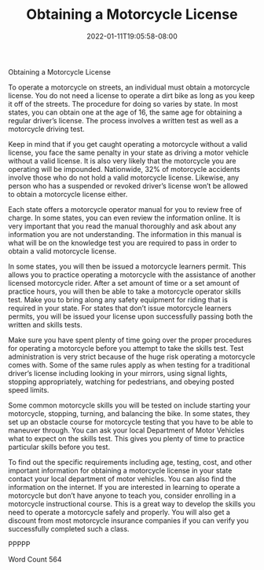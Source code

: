 ﻿---
title: "Obtaining a Motorcycle License"
date: 2022-01-11T19:05:58-08:00
description: "Motorcycles and Scooters Tips for Web Success"
featured_image: "/images/Motorcycles and Scooters.jpg"
tags: ["Motorcycles and Scooters"]
---

Obtaining a Motorcycle License

To operate a motorcycle on streets, an individual must obtain a motorcycle license. You do not need a license to operate a dirt bike as long as you keep it off of the streets. The procedure for doing so varies by state. In most states, you can obtain one at the age of 16, the same age for obtaining a regular driver’s license. The process involves a written test as well as a motorcycle driving test. 

Keep in mind that if you get caught operating a motorcycle without a valid license, you face the same penalty in your state as driving a motor vehicle without a valid license. It is also very likely that the motorcycle you are operating will be impounded. Nationwide, 32% of motorcycle accidents involve those who do not hold a valid motorcycle license. Likewise, any person who has a suspended or revoked driver’s license won’t be allowed to obtain a motorcycle license either. 

Each state offers a motorcycle operator manual for you to review free of charge. In some states, you can even review the information online. It is very important that you read the manual thoroughly and ask about any information you are not understanding. The information in this manual is what will be on the knowledge test you are required to pass in order to obtain a valid motorcycle license.

In some states, you will then be issued a motorcycle learners permit. This allows you to practice operating a motorcycle with the assistance of another licensed motorcycle rider. After a set amount of time or a set amount of practice hours, you will then be able to take a motorcycle operator skills test. Make you to bring along any safety equipment for riding that is required in your state. For states that don’t issue motorcycle learners permits, you will be issued your license upon successfully passing both the written and skills tests. 

Make sure you have spent plenty of time going over the proper procedures for operating a motorcycle before you attempt to take the skills test. Test administration is very strict because of the huge risk operating a motorcycle comes with. Some of the same rules apply as when testing for a traditional driver’s license including looking in your mirrors, using signal lights, stopping appropriately, watching for pedestrians, and obeying posted speed limits. 

Some common motorcycle skills you will be tested on include starting your motorcycle, stopping, turning, and balancing the bike. In some states, they set up an obstacle course for motorcycle testing that you have to be able to maneuver through. You can ask your local Department of Motor Vehicles what to expect on the skills test. This gives you plenty of time to practice particular skills before you test. 

To find out the specific requirements including age, testing, cost, and other important information for obtaining a motorcycle license in your state contact your local department of motor vehicles. You can also find the information on the internet. If you are interested in learning to operate a motorcycle but don’t have anyone to teach you, consider enrolling in a motorcycle instructional course. This is a great way to develop the skills you need to operate a motorcycle safely and properly. You will also get a discount from most motorcycle insurance companies if you can verify you successfully completed such a class. 

PPPPP

Word Count 564


